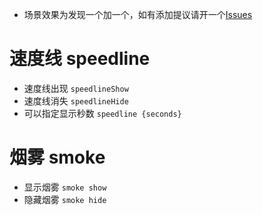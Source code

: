- 场景效果为发现一个加一个，如有添加提议请开一个[Issues](https://github.com/Tualin14/baPlayer/issues)

# 速度线 speedline
- 速度线出现 `speedlineShow`
- 速度线消失 `speedlineHide`
- 可以指定显示秒数 `speedline {seconds}`

# 烟雾 smoke

- 显示烟雾 `smoke show`
- 隐藏烟雾 `smoke hide`